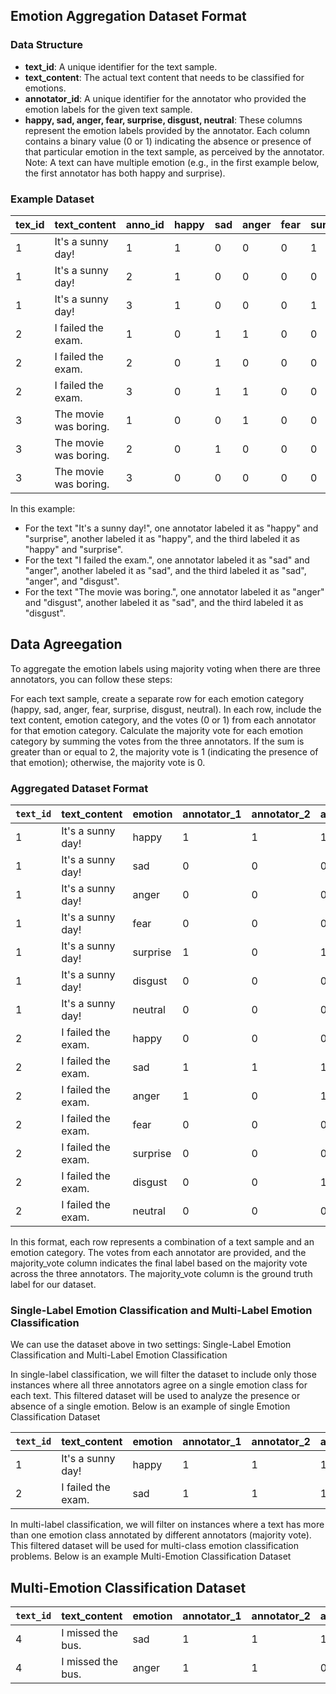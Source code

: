 ## Emotion Aggregation Dataset Format

### Data Structure

- **text_id**: A unique identifier for the text sample.
- **text_content**: The actual text content that needs to be classified for emotions.
- **annotator_id**: A unique identifier for the annotator who provided the emotion labels for the given text sample.
- **happy, sad, anger, fear, surprise, disgust, neutral**: These columns represent the emotion labels provided by the annotator. Each column contains a binary value (0 or 1) indicating the absence or presence of that particular emotion in the text sample, as perceived by the annotator. Note: A text can have multiple emotion (e.g., in the first example below, the first annotator has both happy and surprise). 




### Example Dataset

**tex_id** | **text_content** | **anno_id** | **happy** | **sad** | **anger** | **fear** | **surprise** | **disgust** | **neutral**
-----|-----|-----|-----|-----|-----|-----|-----|-----|-----
1 | It's a sunny day! | 1 | 1 | 0 | 0 | 0 | 1 | 0 | 0
1 | It's a sunny day! | 2 | 1 | 0 | 0 | 0 | 0 | 0 | 0
1 | It's a sunny day! | 3 | 1 | 0 | 0 | 0 | 1 | 0 | 0
2 | I failed the exam. | 1 | 0 | 1 | 1 | 0 | 0 | 0 | 0
2 | I failed the exam. | 2 | 0 | 1 | 0 | 0 | 0 | 0 | 0
2 | I failed the exam. | 3 | 0 | 1 | 1 | 0 | 0 | 1 | 0
3 | The movie was boring. | 1 | 0 | 0 | 1 | 0 | 0 | 1 | 0
3 | The movie was boring. | 2 | 0 | 1 | 0 | 0 | 0 | 0 | 0
3 | The movie was boring. | 3 | 0 | 0 | 0 | 0 | 0 | 1 | 0


In this example:

- For the text "It's a sunny day!", one annotator labeled it as "happy" and "surprise", another labeled it as "happy", and the third labeled it as "happy" and "surprise".
- For the text "I failed the exam.", one annotator labeled it as "sad" and "anger", another labeled it as "sad", and the third labeled it as "sad", "anger", and "disgust".
- For the text "The movie was boring.", one annotator labeled it as "anger" and "disgust", another labeled it as "sad", and the third labeled it as "disgust".



## Data Agreegation

To aggregate the emotion labels using majority voting when there are three annotators, you can follow these steps:

For each text sample, create a separate row for each emotion category (happy, sad, anger, fear, surprise, disgust, neutral).
In each row, include the text content, emotion category, and the votes (0 or 1) from each annotator for that emotion category.
Calculate the majority vote for each emotion category by summing the votes from the three annotators. If the sum is greater than or equal to 2, the majority vote is 1 (indicating the presence of that emotion); otherwise, the majority vote is 0.


### Aggregated Dataset Format

| `text_id` | text_content          | emotion   | annotator_1 | annotator_2 | annotator_3 | majority_vote |
|-----------|-----------------------|-----------|-------------|-------------|-------------|---------------|
| 1         | It's a sunny day!     | happy     | 1           | 1           | 1           | 1             |
| 1         | It's a sunny day!     | sad       | 0           | 0           | 0           | 0             |
| 1         | It's a sunny day!     | anger     | 0           | 0           | 0           | 0             |
| 1         | It's a sunny day!     | fear      | 0           | 0           | 0           | 0             |
| 1         | It's a sunny day!     | surprise  | 1           | 0           | 1           | 1             |
| 1         | It's a sunny day!     | disgust   | 0           | 0           | 0           | 0             |
| 1         | It's a sunny day!     | neutral   | 0           | 0           | 0           | 0             |
| 2         | I failed the exam.    | happy     | 0           | 0           | 0           | 0             |
| 2         | I failed the exam.    | sad       | 1           | 1           | 1           | 1             |
| 2         | I failed the exam.    | anger     | 1           | 0           | 1           | 1             |
| 2         | I failed the exam.    | fear      | 0           | 0           | 0           | 0             |
| 2         | I failed the exam.    | surprise  | 0           | 0           | 0           | 0             |
| 2         | I failed the exam.    | disgust   | 0           | 0           | 1           | 0             |
| 2         | I failed the exam.    | neutral   | 0           | 0           | 0           | 0             |


In this format, each row represents a combination of a text sample and an emotion category. The votes from each annotator are provided, and the majority_vote column indicates the final label based on the majority vote across the three annotators. The majority_vote column is the ground truth label for our dataset.


###  Single-Label Emotion Classification and Multi-Label Emotion Classification

We can use the dataset above in two settings: Single-Label Emotion Classification and Multi-Label Emotion Classification

In single-label classification, we will filter the dataset to include only those instances where all three annotators agree on a single emotion class for each text. This filtered dataset will be used to analyze the presence or absence of a single emotion. Below is an example of single Emotion Classification Dataset

| `text_id` | text_content          | emotion   | annotator_1 | annotator_2 | annotator_3 | majority_vote |
|-----------|-----------------------|-----------|-------------|-------------|-------------|---------------|
| 1         | It's a sunny day!     | happy     | 1           | 1           | 1           | 1             |
| 2         | I failed the exam.    | sad       | 1           | 1           | 1           | 1             |



In multi-label classification, we will filter on instances where a text has more than one emotion class annotated by different annotators (majority vote). This filtered dataset will be used for multi-class emotion classification problems.
Below is an example Multi-Emotion Classification Dataset

## Multi-Emotion Classification Dataset

| `text_id` | text_content          | emotion   | annotator_1 | annotator_2 | annotator_3 | majority_vote |
|-----------|-----------------------|-----------|-------------|-------------|-------------|---------------|
| 4         | I missed the bus.     | sad       | 1           | 1           | 1           | 1             |
| 4         | I missed the bus.     | anger     | 1           | 1           | 0           | 1             |


